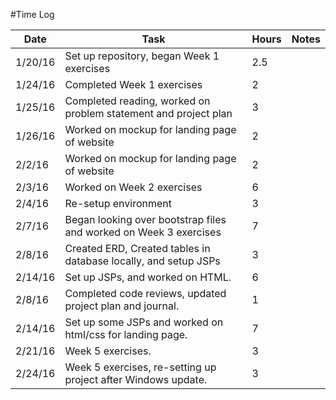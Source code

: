 #Time Log

| Date  | Task   | Hours  | Notes   |
|-------|--------|--------|---------|
| 1/20/16 | Set up repository, began Week 1 exercises | 2.5 | |
| 1/24/16 | Completed Week 1 exercises | 2 | |
| 1/25/16 | Completed reading, worked on problem statement and project plan | 3 | |
| 1/26/16 | Worked on mockup for landing page of website | 2 | |
| 2/2/16 | Worked on mockup for landing page of website | 2 | |
| 2/3/16 | Worked on Week 2 exercises| 6 | |
| 2/4/16 | Re-setup environment | 3 | |
| 2/7/16 | Began looking over bootstrap files and worked on Week 3 exercises | 7 | |
| 2/8/16 | Created ERD, Created tables in database locally, and setup JSPs | 3 | |
| 2/14/16 | Set up JSPs, and worked on HTML. | 6 | |
| 2/8/16 | Completed code reviews, updated project plan and journal. | 1 | |
| 2/14/16 | Set up some JSPs and worked on html/css for landing page. | 7 | |
| 2/21/16 | Week 5 exercises. | 3 | |
| 2/24/16 | Week 5 exercises, re-setting up project after Windows update. | 3 | |
